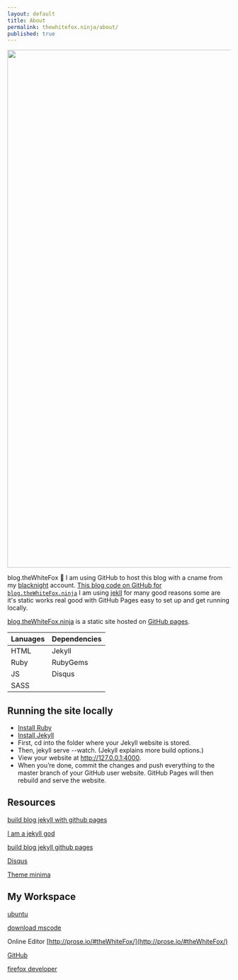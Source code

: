 ```yaml
---
layout: default
title: About
permalink: thewhitefox.ninja/about/
published: true
---
```


<img style="width: 1170px; height: auto;" src="http://thewhitefox.ninja/img/theWhiteFoxLogo04-GitHub.svg">

blog.theWhiteFox :rocket:
I am using GitHub to host this blog with a cname from my [blacknight](https://www.blacknight.com/) account.
[This blog code on GitHub for `blog.theWhiteFox.ninja`](https://github.com/theWhiteFox/blog) 
I am using [jekll](https://jekyllrb.com/) for many good reasons some are it's static works real good with GitHub Pages easy to set up and get running locally.

[blog.theWhiteFox.ninja](http://blog.theWhiteFox.ninja) is a static site hosted on [GitHub pages](http://pages.github.com/).

| Lanuages     | Dependencies 	  | 
| ------------ | :--------------- |
| HTML 		   | Jekyll   	  |
| Ruby		   | RubyGems     |
| JS           |  Disqus	  |
| SASS         |              |



## Running the site locally

 - [Install Ruby](https://www.ruby-lang.org/en/installation/)
 - [Install Jekyll](http://jekyllrb.com/)
 - First, cd into the folder where your Jekyll website is stored.
 - Then, jekyll serve --watch. (Jekyll explains more build options.)
 - View your website at http://127.0.0.1:4000.
 - When you’re done, commit the changes and push everything to the master branch of your GitHub user website. GitHub Pages will then rebuild and serve the website.


## Resources

[build blog jekyll with github pages](https://www.smashingmagazine.com/2014/08/build-blog-jekyll-github-pages/)

[I am a jekyll god](http://garthdb.com/writings/i-am-a-jekyll-god/)

[build blog jekyll github pages](https://www.smashingmagazine.com/2014/08/build-blog-jekyll-github-pages/)

[Disqus](https://disqus.com/)

[Theme minima](https://github.com/jekyll/minima)

## My Workspace

[ubuntu](https://www.ubuntu.com/)

[download mscode](https://code.visualstudio.com/download)

Online Editor [http://prose.io/#theWhiteFox/](http://prose.io/#theWhiteFox/)

[GitHub](https://github.com/theWhiteFox)

[firefox developer](https://www.mozilla.org/en-US/firefox/developer/)
